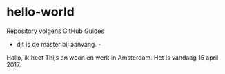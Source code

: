 # hello-world
Repository volgens GitHub Guides

- dit is de master bij aanvang. -

Hallo, ik heet Thijs en woon en werk in Amsterdam. 
Het is vandaag 15 april 2017. 


